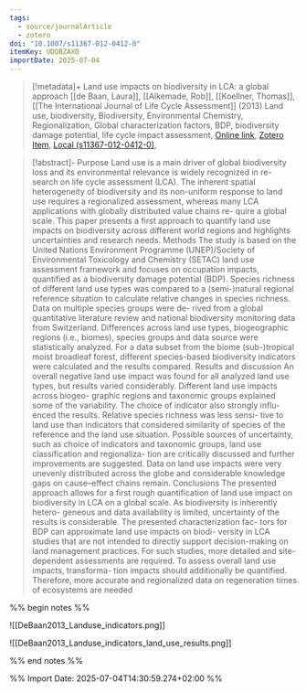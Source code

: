 ```yaml
---
tags:
  - source/journalArticle
  - zotero
doi: "10.1007/s11367-012-0412-0"
itemKey: UDQBZAXQ
importDate: 2025-07-04
---
```

>[!metadata]+
> Land use impacts on biodiversity in LCA: a global approach
> [[de Baan, Laura]], [[Alkemade, Rob]], [[Koellner, Thomas]], 
> [[The International Journal of Life Cycle Assessment]] (2013)
> Land use, biodiversity, Biodiversity, Environmental Chemistry, Regionalization, Global characterization factors, BDP, biodiversity damage potential, life cycle impact assessment, 
> [Online link](http://link.springer.com/10.1007/s11367-012-0412-0), [Zotero Item](zotero://select/library/items/UDQBZAXQ), [Local (s11367-012-0412-0)](file://C:/Users/aburg/Documents/references/zotero/storage/IRM223KQ/s11367-012-0412-0.pdf), 

>[!abstract]-
>Purpose Land use is a main driver of global biodiversity loss and its environmental relevance is widely recognized in re- search on life cycle assessment (LCA). The inherent spatial heterogeneity of biodiversity and its non-uniform response to land use requires a regionalized assessment, whereas many LCA applications with globally distributed value chains re- quire a global scale. This paper presents a first approach to quantify land use impacts on biodiversity across different world regions and highlights uncertainties and research needs. Methods The study is based on the United Nations Environment Programme (UNEP)/Society of Environmental Toxicology and Chemistry (SETAC) land use assessment framework and focuses on occupation impacts, quantified as a biodiversity damage potential (BDP). Species richness of different land use types was compared to a (semi-)natural regional reference situation to calculate relative changes in species richness. Data on multiple species groups were de- rived from a global quantitative literature review and national biodiversity monitoring data from Switzerland. Differences across land use types, biogeographic regions (i.e., biomes), species groups and data source were statistically analyzed. For a data subset from the biome (sub-)tropical moist broadleaf forest, different species-based biodiversity indicators were calculated and the results compared. Results and discussion An overall negative land use impact was found for all analyzed land use types, but results varied considerably. Different land use impacts across biogeo- graphic regions and taxonomic groups explained some of the variability. The choice of indicator also strongly influ- enced the results. Relative species richness was less sensi- tive to land use than indicators that considered similarity of species of the reference and the land use situation. Possible sources of uncertainty, such as choice of indicators and taxonomic groups, land use classification and regionaliza- tion are critically discussed and further improvements are suggested. Data on land use impacts were very unevenly distributed across the globe and considerable knowledge gaps on cause–effect chains remain. Conclusions The presented approach allows for a first rough quantification of land use impact on biodiversity in LCA on a global scale. As biodiversity is inherently hetero- geneous and data availability is limited, uncertainty of the results is considerable. The presented characterization fac- tors for BDP can approximate land use impacts on biodi- versity in LCA studies that are not intended to directly support decision-making on land management practices. For such studies, more detailed and site-dependent assessments are required. To assess overall land use impacts, transforma- tion impacts should additionally be quantified. Therefore, more accurate and regionalized data on regeneration times of ecosystems are needed

%% begin notes %%

![[DeBaan2013_Landuse_indicators.png]]

![[DeBaan2013_Landuse_indicators_land_use_results.png]]

%% end notes %%

%% Import Date: 2025-07-04T14:30:59.274+02:00 %%
